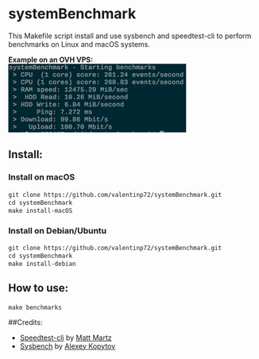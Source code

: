 # systemBenchmark

This Makefile script install and use sysbench and speedtest-cli to perform benchmarks on Linux and macOS systems.

**Example on an OVH VPS:**
![Example on an OVH VPS](ovh_ssd.png)

## Install:

### Install on macOS
```
git clone https://github.com/valentinp72/systemBenchmark.git
cd systemBenchmark
make install-macOS
```

### Install on Debian/Ubuntu
```
git clone https://github.com/valentinp72/systemBenchmark.git
cd systemBenchmark
make install-debian
```

## How to use:
```
make benchmarks
```

##Credits:

- [Speedtest-cli](https://github.com/sivel/speedtest-cli) by [Matt Martz
](https://github.com/sivel)
- [Sysbench](https://github.com/akopytov/sysbench) by [Alexey Kopytov](https://github.com/akopytov)